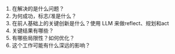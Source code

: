 1. 在解决的是什么问题？
2. 为何成功，标志/准是什么？
3. 在前人基础上的关键创新是什么？使用 LLM 来做reflect、规划和act
4. 关键结果有哪些？
5. 有哪些局限性？如何优化？
6. 这个工作可能有什么深远的影响？

